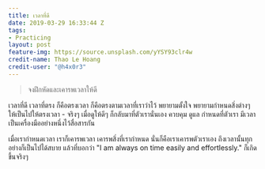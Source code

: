 ```yaml
---
title: เวลาที่ดี
date: 2019-03-29 16:33:44 Z
tags:
- Practicing
layout: post
feature-img: https://source.unsplash.com/yYSY93clr4w
credit-name: Thao Le Hoang
credit-user: "@h4x0r3"
---
```


> จงฝึกหัดและเคารพเวลาให้ดี

เวลาที่ดี เวลาที่ตรง ก็คือตรงเวลา ก็คือตรงตามเวลาที่เราว่าไว้ พยายามตั้งใจ พยายามกำหนดสิ่งต่างๆ ให้เป็นไปให้ตรงเวลา - จริงๆ เมื่อดูให้ดีๆ ก็กลับมาที่ตัวเรานั่นเอง ควบคุม ดูแล กำหนดที่ตัวเรา มีเวลาเป็นเครื่องมืออย่างหนึ่งไว้สื่อสารกัน

เมื่อเรากำหนดเวลา เราก็เคารพเวลา เคารพสิ่งที่เรากำหนด นั่นก็คือเราเคารพตัวเราเอง ถึงเวลานั้นทุกอย่างก็เป็นไปได้สบาย แล้วที่บอกว่า "I am always on time easily and effortlessly." ก็เกิดขึ้นจริงๆ
